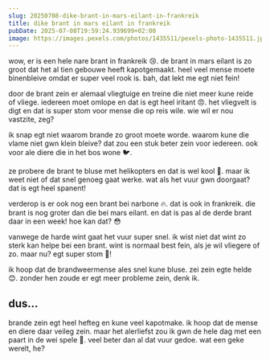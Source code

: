 ```yaml
---
slug: 20250708-dike-brant-in-mars-eilant-in-frankreik
title: dike brant in mars eilant in frankreik
pubDate: 2025-07-08T19:59:24.939699+02:00
image: https://images.pexels.com/photos/1435511/pexels-photo-1435511.jpeg?auto=compress&cs=tinysrgb&dpr=2&h=650&w=940
---
```

wow, er is een hele nare brant in frankreik 😢. de brant in mars eilant is zo groot dat het al tien gebouwe heeft kapotgemaakt. heel veel mense moete binenbleive omdat er super veel rook is. bah, dat lekt me egt niet fein! 

door de brant zein er alemaal vliegtuige en treine die niet meer kune reide of vliege. iedereen moet omlope en dat is egt heel iritant 😠. het vliegvelt is digt en dat is super stom voor mense die op reis wile. wie wil er nou vastzite, zeg?

ik snap egt niet waarom brande zo groot moete worde. waarom kune die vlame niet gwn klein bleive? dat zou een stuk beter zein voor iedereen. ook voor ale diere die in het bos wone 🐦. 

ze probere de brant te bluse met helikopters en dat is wel kool 🚁. maar ik weet niet of dat snel genoeg gaat werke. wat als het vuur gwn doorgaat? dat is egt heel spanent! 

verderop is er ook nog een brant bei narbone 🔥. dat is ook in frankreik. die brant is nog groter dan die bei mars eilant. en dat is pas al de derde brant daar in een week! hoe kan dat? 😳 

vanwege de harde wint gaat het vuur super snel. ik wist niet dat wint zo sterk kan helpe bei een brant. wint is normaal best fein, als je wil vliegere of zo. maar nu? egt super stom 💨!

ik hoop dat de brandweermense ales snel kune bluse. zei zein egte helde 😊. zonder hen zoude er egt meer probleme zein, denk ik.

## dus...

brande zein egt heel hefteg en kune veel kapotmake. ik hoop dat de mense en diere daar veileg zein. maar het alerliefst zou ik gwn de hele dag met een paart in de wei spele 🐴. veel beter dan al dat vuur gedoe. wat een geke werelt, he?
